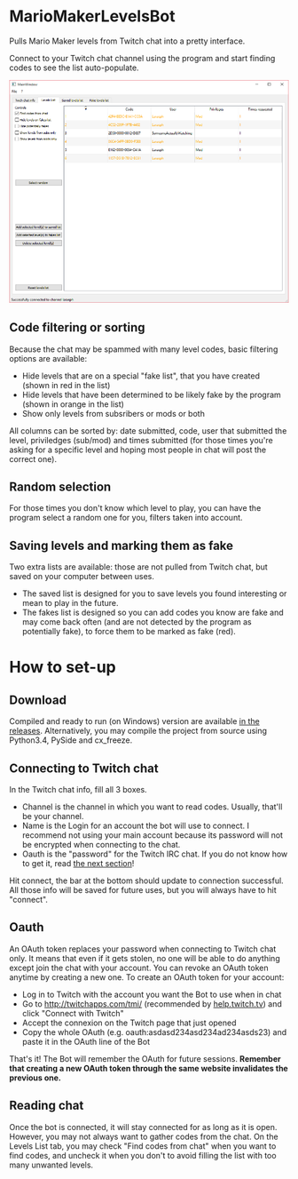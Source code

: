 # MarioMakerLevelsBot
Pulls Mario Maker levels from Twitch chat into a pretty interface.

Connect to your Twitch chat channel using the program and start finding codes to see the list auto-populate.

![levels_tab](./doc/img/levels_list.png)

## Code filtering or sorting
Because the chat may be spammed with many level codes, basic filtering options are available:

- Hide levels that are on a special "fake list", that you have created (shown in red in the list)
- Hide levels that have been determined to be likely fake by the program (shown in orange in the list)
- Show only levels from subsribers or mods or both

All columns can be sorted by: date submitted, code, user that submitted the level, priviledges (sub/mod) and times submitted (for those times you're asking for a specific level and hoping most people in chat will post the correct one).

## Random selection
For those times you don't know which level to play, you can have the program select a random one for you, filters taken into account.

## Saving levels and marking them as fake
Two extra lists are available: those are not pulled from Twitch chat, but saved on your computer between uses.

- The saved list is designed for you to save levels you found interesting or mean to play in the future.
- The fakes list is designed so you can add codes you know are fake and may come back often (and are not detected by the program as potentially fake), to force them to be marked as fake (red).

# How to set-up
## Download
Compiled and ready to run (on Windows) version are available [in the releases](https://github.com/RLejolivet/MarioMakerLevelsBot/releases).
Alternatively, you may compile the project from source using Python3.4, PySide and cx_freeze.

## Connecting to Twitch chat
In the Twitch chat info, fill all 3 boxes.
- Channel is the channel in which you want to read codes. Usually, that'll be your channel.
- Name is the Login for an account the bot will use to connect. I recommend not using your main account because its password will not be encrypted when connecting to the chat.
- Oauth is the "password" for the Twitch IRC chat. If you do not know how to get it, read [the next section](#oauth)!

Hit connect, the bar at the bottom should update to connection successful. All those info will be saved for future uses, but you will always have to hit "connect".

## Oauth

An OAuth token replaces your password when connecting to Twitch chat only.
It means that even if it gets stolen, no one will be able to do anything except join the chat with your account.
You can revoke an OAuth token anytime by creating a new one.
To create an OAuth token for your account:

- Log in to Twitch with the account you want the Bot to use when in chat
- Go to http://twitchapps.com/tmi/ (recommended by [help.twitch.tv](http://help.twitch.tv/customer/portal/articles/1302780-twitch-irc)) and click "Connect with Twitch"
- Accept the connexion on the Twitch page that just opened
- Copy the whole OAuth (e.g. oauth:asdasd234asd234ad234asds23) and paste it in the OAuth line of the Bot

That's it! The Bot will remember the OAuth for future sessions.
**Remember that creating a new OAuth token through the same website invalidates the previous one.**

## Reading chat

Once the bot is connected, it will stay connected for as long as it is open. However, you may not always want to gather codes from the chat.
On the Levels List tab, you may check "Find codes from chat" when you want to find codes, and uncheck it when you don't to avoid filling the list with too many unwanted levels.
